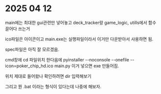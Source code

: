 # 2025 04 12

main에는 최대한 gui관련만 넣어놓고
deck_tracker랑 game_logic, utills에서
함수 끌어다 쓰는거

ico파일은 아이콘이고
main.exe는 실행파일이라서
이거만 다운받아서 사용하면 됨.

spec파일은 아직 잘 모르겠음.

cmd창에 cd 파일위치 한다음에
pyinstaller --noconsole --onefile --icon=poker_chip_hd.ico main.py
이거 넣으면 exe 만들어짐.

위치 제대로 들어왔나 확인하려면 dir 입력해보기

그리고 뭔 .bat 이라는 형식이 있다는데
나중에 해보자.
